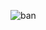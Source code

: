 ![ban](https://github.com/islamel-sayed96/Into-The-Spider-Verse/assets/85123480/cc4cc700-a37d-447c-bb6d-d579eb729b62)
